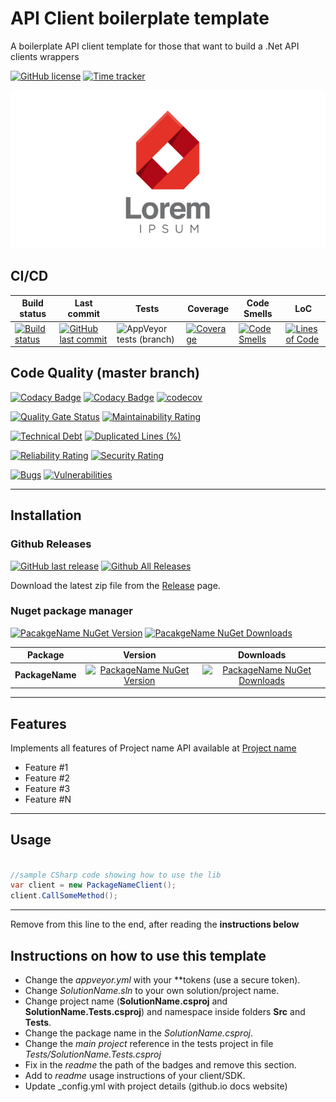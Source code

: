 # API Client boilerplate template

A boilerplate API client template for those that want to build a .Net API clients wrappers

[![GitHub license](https://img.shields.io/github/license/GuilhermeStracini/apiclient-boilerplate-dotnet)](https://github.com/GuilhermeStracini/apiclient-boilerplate-dotnet)
[![Time tracker](https://wakatime.com/badge/github/GuilhermeStracini/apiclient-boilerplate-dotnet.svg)](https://wakatime.com/badge/github/GuilhermeStracini/apiclient-boilerplate-dotnet)

![API Client Boilerplate](https://raw.githubusercontent.com/GuilhermeStracini/apiclient-boilerplate-dotnet/main/logo.png)

## CI/CD

| Build status | Last commit | Tests | Coverage | Code Smells | LoC | 
|--------------|-------------|-------|-------|-------|-------|
| [![Build status](https://ci.appveyor.com/api/projects/status/appVeyorId?svg=true)](https://ci.appveyor.com/project/USER/REPOSITORY) | [![GitHub last commit](https://img.shields.io/github/last-commit/GuilhermeStracini/apiclient-boilerplate-dotnet/master)](https://github.com/GuilhermeStracini/apiclient-boilerplate-dotnet) | ![AppVeyor tests (branch)](https://img.shields.io/appveyor/tests/GuilhermeStracini/apiclient-boilerplate-dotnet/master?compact_message) | [![Coverage](https://sonarcloud.io/api/project_badges/measure?project=GuilhermeStracini_apiclient-boilerplate-dotnet&metric=coverage&branch=master)](https://sonarcloud.io/dashboard?id=GuilhermeStracini_apiclient-boilerplate-dotnet) | [![Code Smells](https://sonarcloud.io/api/project_badges/measure?project=GuilhermeStracini_apiclient-boilerplate-dotnet&metric=code_smells&branch=master)](https://sonarcloud.io/dashboard?id=GuilhermeStracini_apiclient-boilerplate-dotnet) | [![Lines of Code](https://sonarcloud.io/api/project_badges/measure?project=GuilhermeStracini_apiclient-boilerplate-dotnet&metric=ncloc&branch=master)](https://sonarcloud.io/dashboard?id=GuilhermeStracini_apiclient-boilerplate-dotnet) | 

## Code Quality (master branch)

[![Codacy Badge](https://app.codacy.com/project/badge/Grade/codacyId)](https://www.codacy.com/gh/GuilhermeStracini/apiclient-boilerplate-dotnet/dashboard?utm_source=github.com&amp;utm_medium=referral&amp;utm_content=gGuilhermeStracini/apiclient-boilerplate-dotnet&amp;utm_campaign=Badge_Grade)
[![Codacy Badge](https://app.codacy.com/project/badge/Coverage/codacyId)](https://www.codacy.com/gh/GuilhermeStracini/apiclient-boilerplate-dotnet/dashboard?utm_source=github.com&utm_medium=referral&utm_content=GuilhermeStracini/apiclient-boilerplate-dotnet&utm_campaign=Badge_Coverage)
[![codecov](https://codecov.io/gh/GuilhermeStracini/apiclient-boilerplate-dotnet/branch/master/graph/badge.svg)](https://codecov.io/gh/GuilhermeStracini/apiclient-boilerplate-dotnet)

[![Quality Gate Status](https://sonarcloud.io/api/project_badges/measure?project=GuilhermeStracini_apiclient-boilerplate&metric=alert_status)](https://sonarcloud.io/dashboard?id=GuilhermeStracini_apiclient-boilerplate)
[![Maintainability Rating](https://sonarcloud.io/api/project_badges/measure?project=GuilhermeStracini_apiclient-boilerplate&metric=sqale_rating)](https://sonarcloud.io/dashboard?id=GuilhermeStracini_apiclient-boilerplate-dotnet)

[![Technical Debt](https://sonarcloud.io/api/project_badges/measure?project=GuilhermeStracini_apiclient-boilerplate&metric=sqale_index)](https://sonarcloud.io/dashboard?id=GuilhermeStracini_apiclient-boilerplate)
[![Duplicated Lines (%)](https://sonarcloud.io/api/project_badges/measure?project=GuilhermeStracini_apiclient-boilerplate&metric=duplicated_lines_density)](https://sonarcloud.io/dashboard?id=GuilhermeStracini_apiclient-boilerplate-dotnet)

[![Reliability Rating](https://sonarcloud.io/api/project_badges/measure?project=GuilhermeStracini_apiclient-boilerplate&metric=reliability_rating)](https://sonarcloud.io/dashboard?id=GuilhermeStracini_apiclient-boilerplate-dotnet)
[![Security Rating](https://sonarcloud.io/api/project_badges/measure?project=GuilhermeStracini_apiclient-boilerplate&metric=security_rating)](https://sonarcloud.io/dashboard?id=GuilhermeStracini_apiclient-boilerplate-dotnet)

[![Bugs](https://sonarcloud.io/api/project_badges/measure?project=GuilhermeStracini_apiclient-boilerplate&metric=bugs)](https://sonarcloud.io/dashboard?id=GuilhermeStracini_apiclient-boilerplate)
[![Vulnerabilities](https://sonarcloud.io/api/project_badges/measure?project=GuilhermeStracini_apiclient-boilerplate&metric=vulnerabilities)](https://sonarcloud.io/dashboard?id=GuilhermeStracini_apiclient-boilerplate-dotnet)

---

## Installation

### Github Releases

[![GitHub last release](https://img.shields.io/github/release-date/GuilhermeStracini/apiclient-boilerplate-dotnet.svg?style=flat)](https://github.com/GuilhermeStracini/apiclient-boilerplate-dotnet) [![Github All Releases](https://img.shields.io/github/downloads/GuilhermeStracini/apiclient-boilerplate-dotnet/total.svg?style=flat)](https://github.com/GuilhermeStracini/apiclient-boilerplate-dotnet)

Download the latest zip file from the [Release](https://github.com/GuilhermeStracini/apiclient-boilerplate-dotnet/releases) page.

### Nuget package manager

[![PacakgeName NuGet Version](https://img.shields.io/nuget/v/PackageName.svg?style=flat)](https://www.nuget.org/packages/PackageName/)
[![PacakgeName NuGet Downloads](https://img.shields.io/nuget/dt/PackageName.svg?style=flat)](https://www.nuget.org/packages/PackageName/)

| Package | Version | Downloads |
|------------------|:-------:|:-------:|
| **PackageName** | [![PackageName NuGet Version](https://img.shields.io/nuget/v/PackageName.svg?style=flat)](https://www.nuget.org/packages/PackageName/) | [![PackageName NuGet Downloads](https://img.shields.io/nuget/dt/PackageName.svg?style=flat)](https://www.nuget.org/packages/PackageName/) |

---

## Features

Implements all features of Project name API available at [Project name](https://project.name.com/)

-  Feature #1
-  Feature #2
-  Feature #3
-  Feature #N

---

## Usage

```cs

//sample CSharp code showing how to use the lib
var client = new PackageNameClient();
client.CallSomeMethod();

```

---

Remove from this line to the end, after reading the **instructions below**

## Instructions on how to use this template

-  Change the *appveyor.yml* with your **token*s* (use a secure token).
-  Change *SolutionName.sln* to your own solution/project name.
-  Change project name (**SolutionName.csproj** and **SolutionName.Tests.csproj**) and namespace inside folders **Src** and **Tests**.
-  Change the package name in the *SolutionName.csproj*.
-  Change the *main project* reference in the tests project in file *Tests/SolutionName.Tests.csproj*
-  Fix in the *readme* the path of the badges and remove this section.
-  Add to *readme* usage instructions of your client/SDK.
-  Update _config.yml with project details (github.io docs website)
